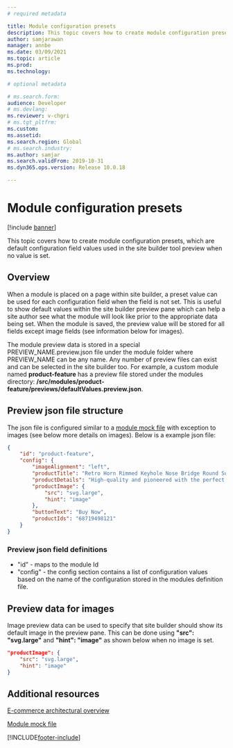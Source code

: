 ```yaml
---
# required metadata

title: Module configuration presets
description: This topic covers how to create module configuration presets, which are default configuration field values used in the site builder tool preview when no value is set.
author: samjarawan
manager: annbe
ms.date: 03/09/2021
ms.topic: article
ms.prod: 
ms.technology: 

# optional metadata

# ms.search.form: 
audience: Developer
# ms.devlang: 
ms.reviewer: v-chgri
# ms.tgt_pltfrm: 
ms.custom: 
ms.assetid: 
ms.search.region: Global
# ms.search.industry: 
ms.author: samjar
ms.search.validFrom: 2019-10-31
ms.dyn365.ops.version: Release 10.0.18

---
```

# Module configuration presets

[!include [banner](../includes/banner.md)]

This topic covers how to create module configuration presets, which are default configuration field values used in the site builder tool preview when no value is set.

## Overview

When a module is placed on a page within site builder, a preset value can be used for each configuration field when the field is not set. This is useful to show default values within the site builder preview pane which can help a site author see what the module will look like prior to the appropriate data being set.  When the module is saved, the preview value will be stored for all fields except image fields (see information below for images).

The module preview data is stored in a special PREVIEW_NAME.preview.json file under the module folder where PREVIEW_NAME can be any name.  Any number of preview files can exist and can be selected in the site builder too.  For example, a custom module named **product-feature** has a preview file stored under the modules directory: **/src/modules/product-feature/previews/defaultValues.preview.json**.

## Preview json file structure

The json file is configured similar to a [module mock file](module-mock-file.md) with exception to images (see below more details on images).  Below is a example json file:

```json
{
	"id": "product-feature",
	"config": {
	    "imageAlignment": "left",
	    "productTitle": "Retro Horn Rimmed Keyhole Nose Bridge Round Sunglasses",
	    "productDetails": "High-quality and pioneered with the perfect blend of timeless classic and modern technology with hint of old school glamor.",
	    "productImage": {
		    "src": "svg.large",
		    "hint": "image"
	    },
	    "buttonText": "Buy Now",
	    "productIds": "68719498121"
	}
} 
```
### Preview json field definitions
* "id" - maps to the module Id
* "config" - the config section contains a list of configuration values based on the name of the configuration stored in the modules definition file.

## Preview data for images

Image preview data can be used to specify that site builder should show its default image in the preview pane.  This can be done using **"src": "svg.large"** and **"hint": "image"** as shown below when no image is set.

```json
"productImage": {
    "src": "svg.large",
    "hint": "image"
}
```

## Additional resources

[E-commerce architectural overview](architectural-overview.md)

[Module mock file](module-mock-file.md)


[!INCLUDE[footer-include](../../includes/footer-banner.md)]
